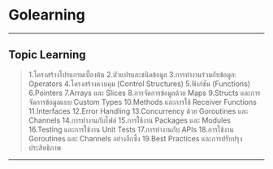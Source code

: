 # Golearning
***
## Topic Learning
> 1.โครงสร้างโปรแกรมเบื้องต้น
> 2.ตัวแปรและชนิดข้อมูล
> 3.การทำงานร่วมกับข้อมูล: Operators
> 4.โครงสร้างควบคุม (Control Structures)
> 5.ฟังก์ชัน (Functions)
> 6.Pointers
> 7.Arrays และ Slices
> 8.การจัดการข้อมูลด้วย Maps
> 9.Structs และการจัดการข้อมูลแบบ Custom Types
> 10.Methods และการใช้ Receiver Functions
> 11.Interfaces
> 12.Error Handling
> 13.Concurrency ด้วย Goroutines และ Channels
> 14.การทำงานกับไฟล์
> 15.การใช้งาน Packages และ Modules
> 16.Testing และการใช้งาน Unit Tests
> 17.การทำงานกับ APIs
> 18.การใช้งาน Goroutines และ Channels อย่างลึกซึ้ง
> 19.Best Practices และการปรับปรุงประสิทธิภาพ
***